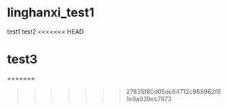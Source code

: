 # linghanxi_test1
test1
test2
<<<<<<< HEAD
# test3
=======
>>>>>>> 27835f80d05dc64712c988962f61e8a939ec7873
